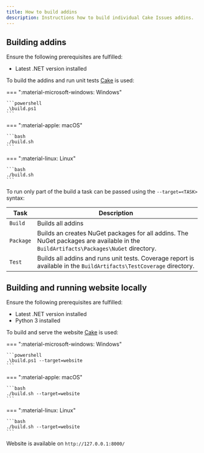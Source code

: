 ```yaml
---
title: How to build addins
description: Instructions how to build individual Cake Issues addins.
---
```


## Building addins

Ensure the following prerequisites are fulfilled:

* Latest .NET version installed

To build the addins and run unit tests [Cake] is used:

=== ":material-microsoft-windows: Windows"

    ```powershell
    .\build.ps1
    ```

=== ":material-apple: macOS"

    ```bash
    ./build.sh
    ```

=== ":material-linux: Linux"

    ```bash
    ./build.sh
    ```

To run only part of the build a task can be passed using the `--target=<TASK>` syntax:

| Task      | Description                                                                                                                         |
|-----------|-------------------------------------------------------------------------------------------------------------------------------------|
| `Build`   | Builds all addins                                                                                                                   |
| `Package` | Builds an creates NuGet packages for all addins. The NuGet packages are available in the `BuildArtifacts\Packages\NuGet` directory. |
| `Test`    | Builds all addins and runs unit tests. Coverage report is available in the `BuildArtifacts\TestCoverage` directory.                 |

## Building and running website locally

Ensure the following prerequisites are fulfilled:

* Latest .NET version installed
* Python 3 installed

To build and serve the website [Cake] is used:

=== ":material-microsoft-windows: Windows"

    ```powershell
    .\build.ps1 --target=website
    ```

=== ":material-apple: macOS"

    ```bash
    ./build.sh --target=website
    ```

=== ":material-linux: Linux"

    ```bash
    ./build.sh --target=website
    ```

Website is available on `http://127.0.0.1:8000/`

[Cake]: https://cakebuild.net/
